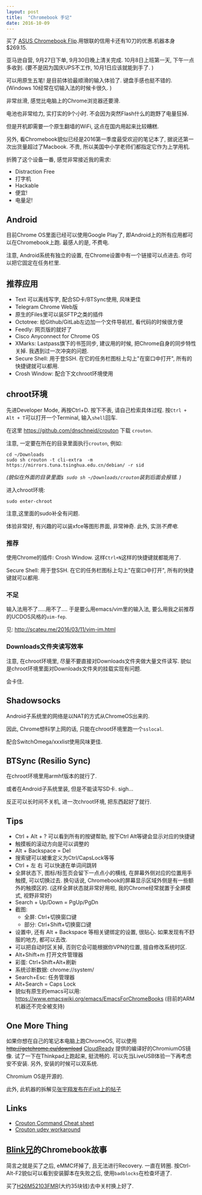 ```yaml
---
layout: post
title:  "Chromebook 手记"
date: 2016-10-09
---
```


买了 [ASUS Chromebook Flip](https://www.amazon.com/Chromebook-10-1-Inch-Convertible-Touchscreen-Rockchip/dp/B00ZS4HK0Q/ref=sr_1_1?s=pc&ie=UTF8&qid=1474962276&sr=1-1&keywords=chromebook+flip).用银联的信用卡还有10刀的优惠.机器本身 \$269.15.

亚马逊自营, 9月27日下单, 9月30日晚上清关完成. 10月8日上班第一天, 下午一点多收到. (要不是因为国庆UPS不工作, 10月1日应该就能到手了. )


可以用原生五笔! 是目前体验最顺滑的输入体验了. 键盘手感也挺不错的. (Windows 10经常在切输入法的时候卡很久. )


非常丝滑, 感觉比电脑上的Chrome浏览器还要滑. 

电池也非常给力, 实打实的9个小时. 不会因为突然Flash什么的跑野了电量狂掉. 

但是开机即需要一个原生翻墙的WiFi, 这点在国内用起来比较糟糕. 

另外, 看Chromebook貌似已经是2016第一季度最受欢迎的笔记本了, 据说还第一次出货量超过了Macbook. 
不贵, 所以美国中小学老师们都指定它作为上学用机. 

折腾了这个设备一番, 感觉非常接近我的需求:

 - Distraction Free
 - 打字机
 - Hackable
 - 便宜! 
 - 电量足! 

## Android

目前Chrome OS里面已经可以使用Google Play了, 即Android上的所有应用都可以在Chromebook上跑. 最感人的是, 不费电. 

注意, Android系统有独立的设置, 在Chrome设置中有一个链接可以点进去. 你可以把它固定在任务栏里. 

## 推荐应用

 - Text 可以离线写字, 配合SD卡/BTSync使用, 风味更佳
 - Telegram Chrome Web版
 - 原生的Files里可以装SFTP之类的插件
 - Octotree: 给Github/GitLab左边加一个文件导航栏, 看代码的时候很方便
 - Feedly: 网页版的就好了
 - Cisco Anyconnect for Chrome OS
 - XMarks: Lastpass旗下的书签同步, 建议用的时候, 把Chrome自身的同步特性关掉. 我遇到过一次冲突的问题. 
 - Secure Shell: 用于登SSH. 在它的任务栏图标上勾上"在窗口中打开", 所有的快捷键就可以都用. 
 - Crosh Window: 配合下文chroot环境使用

## chroot环境

先进Developer Mode, 再按Ctrl+D. 按下不表, 请自己检索具体过程. 按`Ctrl + Alt + T`可以打开一个Terminal, 输入`shell`回车. 


在这里 <https://github.com/dnschneid/crouton> 下载 `crouton`. 

注意, 一定要在所在的目录里面执行`crouton`, 例如:

    cd ~/Downloads
    sudo sh crouton -t cli-extra  -m https://mirrors.tuna.tsinghua.edu.cn/debian/ -r sid  

*(貌似在外面的目录里面`$ sudo sh ~/Downloads/crouton`装到后面会报错. )*

进入chroot环境:

    sudo enter-chroot


注意,这里面的sudo补全有问题.

体验非常好, 有兴趣的可以装xfce等图形界面, 非常神奇. 此外, 实测*不费电*. 


### 推荐 

使用Chrome的插件: Crosh Window. 这样`Ctrl+N`这样的快捷键就都能用了. 

Secure Shell: 用于登SSH. 在它的任务栏图标上勾上"在窗口中打开", 所有的快捷键就可以都用. 

### 不足

输入法用不了.....用不了.... 于是要么用emacs/vim里的输入法, 要么用我之前推荐的UCDOS风格的`uim-fep`. 

见: <http://scateu.me/2016/03/11/vim-im.html>


### Downloads文件夹读写效率

注意, 在chroot环境里, 尽量不要直接对Downloads文件夹做大量文件读写. 貌似是chroot环境里面对Downloads文件夹的挂载实现有问题. 

会卡住. 

## Shadowsocks

Android子系统里的网络是以NAT的方式从ChromeOS出来的. 

因此, Chrome想科学上网的话, 只能在chroot环境里跑一个`sslocal`. 

配合SwitchOmega/xxxlist使用风味更佳. 

## BTSync (Resilio Sync)

在chroot环境里用armhf版本的就行了. 

或者在Android子系统里装, 但是不能读写SD卡. sigh...

反正可以长时间不关机, 进一次chroot环境, 把东西起好了就行. 

## Tips

 - Ctrl + Alt + ? 可以看到所有的按键帮助, 按下Ctrl Alt等键会显示对应的快捷键
 - 触摸板的滚动方向是可以调整的
 - Alt + Backspace  = Del
 - 搜索键可以被重定义为Ctrl/CapsLock等等
 - Ctrl + 左 右 可以快速在单词间跳转 
 - 全屏状态下, 图标/标签页会留下一点点小的横线, 在屏幕外侧对应的位置用手触摸, 可以切换过去. 换句话说, Chromebook的屏幕显示区域外侧是有一些额外的触摸区的. (这样全屏状态就非常好用啦, 我的Chrome经常就置于全屏模式, 视野非常好)
 - Search + Up/Down = PgUp/PgDn
 - 截图: 
   - 全屏: Ctrl+切换窗口键
   - 部分: Ctrl+Shift+切换窗口键
 - 设置中, 还有 Alt + Backspace 等相关键绑定的设置, 很贴心. 如果发现有不舒服的地方, 都可以去改. 
 - 可以把自动时区关掉, 否则它会可能根据你VPN的位置, 擅自修改系统时区. 
 - Alt+Shift+m 打开文件管理器
 - 彩蛋: Ctrl+Shift+Alt+刷新 
 - 系统诊断数据: chrome://system/
 - Search+Esc: 任务管理器
 - Alt+Search = Caps Lock
 - 貌似有原生的emacs可以用: <https://www.emacswiki.org/emacs/EmacsForChromeBooks> (目前的ARM机器还不完全被支持)


## One More Thing

如果你想在自己的笔记本电脑上跑ChromeOS, 可以使用~~<http://getchrome.eu/download>~~ [CloudReady](https://www.neverware.com/freedownload/) 提供的编译好的ChromiumOS镜像. 试了一下在Thinkpad上跑起来, 挺流畅的. 可以先当LiveUSB体验一下再考虑安不安装. 另外, 安装的时候可以双系统. 

Chromium OS是开源的. 

此外, 此机器的拆解见[张宇翔发布在iFixit上的帖子](https://www.ifixit.com/Teardown/Asus+Chromebook+Flip+C100P+Teardown/72454)


## Links

 - [Crouton Command Cheat sheet](https://github.com/dnschneid/crouton/wiki/Crouton-Command-Cheat-Sheet)
 - [Crouton udev workaround](https://github.com/dnschneid/crouton/wiki/udev:-manage-inserted-devices)

## [Blink兄](https://blog.blink.moe/)的Chromebook故事

简言之就是买了之后, eMMC坏掉了, 且无法进行Recovery. 一直在转圈. 按Ctrl-Alt-F2貌似可以看到安装脚本在失败之后, 使用`badblocks`在检查坏道了. 

买了[H26M52103FMR](https://item.taobao.com/item.htm?ut_sk=1.WAionKv8eSQDAI%2BwbiJNt3KW_21380790_1479807598643.Copy.1&id=45849929512&sourceType=item&price=35-85&suid=59CBBBF7-DDB7-4FD0-9FC2-F78037047B9E&un=d49adc12bab59d5fc8173a2742a8d707&share_crt_v=1&cpp=1&shareurl=true&spm=a313p.22.1eg.16658551388&short_name=h.YFlnQX&cv=AAbEPRDo&sm=a6f2bd&app=chrome)(大约35块钱)去中关村换上好了. 


